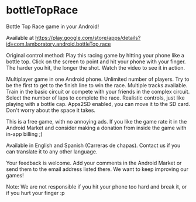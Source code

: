 # bottleTopRace
Bottle Top Race game in your Android!

Available at https://play.google.com/store/apps/details?id=com.lamboratory.android.bottleTop.race

Original control method: Play this racing game by hitting your phone like a bottle top. Click on the screen to point and hit your phone with your finger. The harder you hit, the longer the shot. Watch the video to see it in action.

Multiplayer game in one Android phone. Unlimited number of players.
Try to be the first to get to the finish line to win the race.
Multiple tracks available. Train in the basic circuit or compete with your friends in the complex circuit.
Select the number of laps to complete the race.
Realistic controls, just like playing with a bottle cap.
Apps2SD enabled, you can move it to the SD card. Don't worry about the space it takes.

This is a free game, with no annoying ads. If you like the game rate it in the Android Market and consider making a donation from inside the game with in-app billing ;)

Available in English and Spanish (Carreras de chapas). Contact us if you can translate it to any other language.

Your feedback is welcome. Add your comments in the Android Market or send them to the email address listed there. We want to keep improving our games!

Note: We are not responsible if you hit your phone too hard and break it, or if you hurt your finger :p

